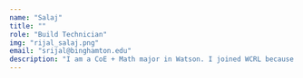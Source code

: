 ```yaml
---
name: "Salaj"
title: ""
role: "Build Technician"
img: "rijal_salaj.png"
email: "srijal@binghamton.edu"
description: "I am a CoE + Math major in Watson. I joined WCRL because I've always been interested in battlebots. In my free time I like to play video games, watch YouTube or learn something tech related!"
---
```

